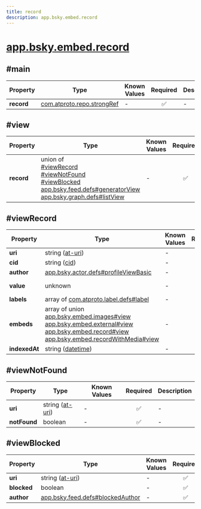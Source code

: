 ```yaml
---
title: record
description: app.bsky.embed.record
---
```


# [app.bsky.embed.record](https://github.com/myConsciousness/atproto.dart/blob/main/lexicons/app/bsky/embed/record.json)

## #main

| Property | Type | Known Values | Required | Description |
| --- | --- | --- | :---: | --- |
| **record** | [com.atproto.repo.strongRef](../../../../lexicons/com/atproto/repo/strongRef.md#main) | - | ✅ | - |

## #view

| Property | Type | Known Values | Required | Description |
| --- | --- | --- | :---: | --- |
| **record** | union of <br/>[#viewRecord](#viewrecord)<br/>[#viewNotFound](#viewnotfound)<br/>[#viewBlocked](#viewblocked)<br/>[app.bsky.feed.defs#generatorView](../../../../lexicons/app/bsky/feed/defs.md#generatorview)<br/>[app.bsky.graph.defs#listView](../../../../lexicons/app/bsky/graph/defs.md#listview) | - | ✅ | - |

## #viewRecord

| Property | Type | Known Values | Required | Description |
| --- | --- | --- | :---: | --- |
| **uri** | string ([at-uri](https://atproto.com/specs/at-uri-scheme)) | - | ✅ | - |
| **cid** | string ([cid](https://atproto.com/specs/repository#cid-formats)) | - | ✅ | - |
| **author** | [app.bsky.actor.defs#profileViewBasic](../../../../lexicons/app/bsky/actor/defs.md#profileviewbasic) | - | ✅ | - |
| **value** | unknown | - | ✅ | The record data itself. |
| **labels** | array of [com.atproto.label.defs#label](../../../../lexicons/com/atproto/label/defs.md#label) | - | ❌ | - |
| **embeds** | array of union<br/>[app.bsky.embed.images#view](../../../../lexicons/app/bsky/embed/images.md#view)<br/>[app.bsky.embed.external#view](../../../../lexicons/app/bsky/embed/external.md#view)<br/>[app.bsky.embed.record#view](../../../../lexicons/app/bsky/embed/record.md#view)<br/>[app.bsky.embed.recordWithMedia#view](../../../../lexicons/app/bsky/embed/recordWithMedia.md#view) | - | ❌ | - |
| **indexedAt** | string ([datetime](https://atproto.com/specs/lexicon#datetime)) | - | ✅ | - |

## #viewNotFound

| Property | Type | Known Values | Required | Description |
| --- | --- | --- | :---: | --- |
| **uri** | string ([at-uri](https://atproto.com/specs/at-uri-scheme)) | - | ✅ | - |
| **notFound** | boolean | - | ✅ | - |

## #viewBlocked

| Property | Type | Known Values | Required | Description |
| --- | --- | --- | :---: | --- |
| **uri** | string ([at-uri](https://atproto.com/specs/at-uri-scheme)) | - | ✅ | - |
| **blocked** | boolean | - | ✅ | - |
| **author** | [app.bsky.feed.defs#blockedAuthor](../../../../lexicons/app/bsky/feed/defs.md#blockedauthor) | - | ✅ | - |
